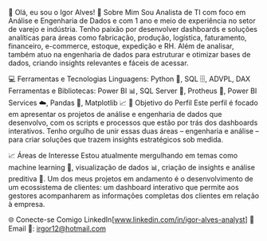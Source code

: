 👋 Olá, eu sou o Igor Alves!
🚀 Sobre Mim
Sou Analista de TI com foco em Análise e Engenharia de Dados e com 1 ano e meio de experiência no setor de varejo e indústria. Tenho paixão por desenvolver dashboards e soluções analíticas para áreas como fabricação, produção, logística, faturamento, financeiro, e-commerce, estoque, expedição e RH. Além de analisar, também atuo na engenharia de dados para estruturar e otimizar bases de dados, criando insights relevantes e fáceis de acessar.

💻 Ferramentas e Tecnologias
Linguagens: Python 🐍, SQL 🗄️, ADVPL, DAX
Ferramentas e Bibliotecas: Power BI 📊, SQL Server 💾, Protheus 🏢, Power BI Services ☁️, Pandas 🐼, Matplotlib 📈
🎯 Objetivo do Perfil
Este perfil é focado em apresentar os projetos de análise e engenharia de dados que desenvolvo, com os scripts e processos que estão por trás dos dashboards interativos. Tenho orgulho de unir essas duas áreas – engenharia e análise – para criar soluções que trazem insights estratégicos sob medida.

📈 Áreas de Interesse
Estou atualmente mergulhando em temas como machine learning 🤖, visualização de dados 📊, criação de insights e análise preditiva 🔮. Um dos meus projetos em andamento é o desenvolvimento de um ecossistema de clientes: um dashboard interativo que permite aos gestores acompanharem as informações completas dos clientes em relação à empresa.

🌐 Conecte-se Comigo
LinkedIn[www.linkedin.com/in/igor-alves-analyst] 🔗 
Email 📧: irgor12@hotmail.com
